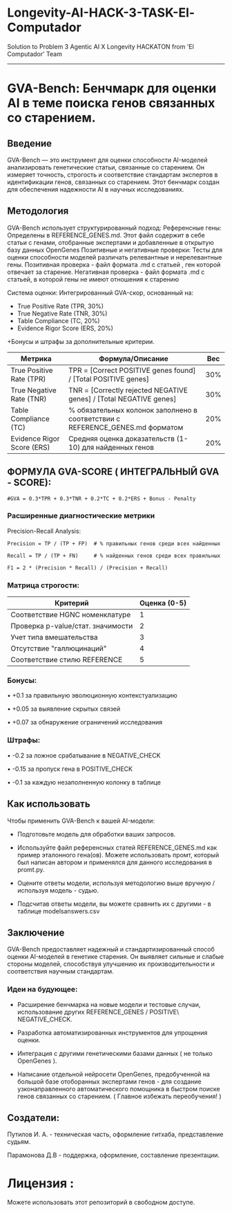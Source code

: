 # Longevity-AI-HACK-3-TASK-El-Computador
Solution to Problem 3 Agentic AI X Longevity HACKATON from 'El Computador' Team 

--------------------------------------------------------------------------------------------------------------------------------------------------------------------------------------------------------------
 # GVA-Bench: Бенчмарк для оценки AI в теме поиска генов связанных со старением. 

## Введение

GVA-Bench — это инструмент для оценки способности AI-моделей анализировать генетические статьи, связанные со старением. Он измеряет точность, строгость и соответствие стандартам экспертов в идентификации генов, связанных со старением. Этот бенчмарк создан для обеспечения надежности AI в научных исследованиях.

## Методология
GVA-Bench использует структурированный подход:
Референсные гены: Определены в REFERENCE_GENES.md. Этот файл содержит в себе статьи с генами, отобранные экспертами и добавленные в открытую базу данных OpenGenes
Позитивные и негативные проверки: Тесты для оценки способности моделей различать релевантные и нерелевантные гены.
Позитивная проверка - файл формата .md с статьей , ген которой отвечает за старение. Негативная проверка - файл формата .md с статьей, в которой гены не имеют отношения к старению

Система оценки: Интегрированный GVA-скор, основанный на:
* True Positive Rate (TPR, 30%)
* True Negative Rate (TNR, 30%)
* Table Compliance (TC, 20%)
* Evidence Rigor Score (ERS, 20%)

+Бонусы и штрафы за дополнительные критерии.

| Метрика                     | Формула/Описание                                                                 | Вес  |
|-----------------------------|---------------------------------------------------------------------------------|------|
| True Positive Rate (TPR)    | TPR = [Correct POSITIVE genes found] / [Total POSITIVE genes]                   | 30%  |
| True Negative Rate (TNR)    | TNR = [Correctly rejected NEGATIVE genes] / [Total NEGATIVE genes]             | 30%  |
| Table Compliance (TC)       | % обязательных колонок заполнено в соответствии с REFERENCE_GENES.md форматом  | 20%  |
| Evidence Rigor Score (ERS)  | Средняя оценка доказательств (1-10) для найденных генов                        | 20%  |


## ФОРМУЛА GVA-SCORE ( ИНТЕГРАЛЬНЫЙ GVA - SCORE):
    #GVA = 0.3*TPR + 0.3*TNR + 0.2*TC + 0.2*ERS + Bonus - Penalty

### Расширенные диагностические метрики
Precision-Recall Analysis:

    Precision = TP / (TP + FP)  # % правильных генов среди всех найденных
    
    Recall = TP / (TP + FN)     # % найденных генов среди всех правильных

    F1 = 2 * (Precision * Recall) / (Precision + Recall)

### Матрица строгости:

| Критерий                          | Оценка (0-5)   
|-----------------------------------|-------------- |
| Соответствие HGNC номенклатуре    |       1       |
| Проверка p-value/стат. значимости |       2       |
| Учет типа вмешательства           |       3       |
| Отсутствие "галлюцинаций"         |       4       |
| Соответствие стилю REFERENCE      |       5       |

### Бонусы:

•	+0.1 за правильную эволюционную контекстуализацию

•	+0.05 за выявление скрытых связей 

•	+0.07 за обнаружение ограничений исследования

### Штрафы:

•	-0.2 за ложное срабатывание в NEGATIVE_CHECK

•	-0.15 за пропуск гена в POSITIVE_CHECK

•	-0.1 за каждую незаполненную колонку в таблице

## Как использовать

Чтобы применить GVA-Bench к вашей AI-модели:

* Подготовьте модель для обработки ваших запросов.

* Используйте файл референсных статей REFERENCE_GENES.md как пример эталонного гена(ов). Можете использовать промт, который был написан автором и применялся для данного исследования в promt.py.

* Оцените ответы модели, используя методологию выше вручную / используя модель - судью.
  
* Подсчитав ответы модели, вы можете сравнить их с другими - в таблице modelsanswers.csv

## Заключение

GVA-Bench предоставляет надежный и стандартизированный способ оценки AI-моделей в генетике старения. Он выявляет сильные и слабые стороны моделей, способствуя улучшению их производительности и соответствия научным стандартам.

### Идеи на будующее: 

* Расширение бенчмарка на новые модели и тестовые случаи, использование других REFERENCE_GENES / POSITIVE\ NEGATIVE_CHECK.

* Разработка автоматизированных инструментов для упрощения оценки.

* Интеграция с другими генетическими базами данных ( не только OpenGenes ).

* Написание отдельной нейросети OpenGenes, предобученной на большой базе отоборанных экспертами генов - для создание узконаправленного автоматического помощника в быстром поиске генов связанных со старением. ( Главное избежать переобучения! )


## Создатели: 

Путилов И. А. - техническая часть, оформление гитхаба, представление судьям.

Парамонова Д.В - поддержка, оформление, составление презентации.

# Лицензия :

Можете использовать этот репозиторий в свободном доступе.
